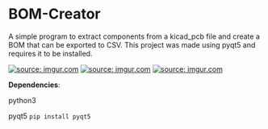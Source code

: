 # BOM-Creator
A simple program to extract components from a kicad_pcb file and create a BOM that can be exported to CSV. This project was made using pyqt5 and requires it to be installed.

<a href="https://imgur.com/gci8jyg"><img src="https://i.imgur.com/gci8jyg.png" title="source: imgur.com" /></a>
<a href="https://imgur.com/6z0RFyG"><img src="https://i.imgur.com/6z0RFyGm.png" title="source: imgur.com" /></a>
<a href="https://imgur.com/duMD6Hr"><img src="https://i.imgur.com/duMD6Hrl.png" title="source: imgur.com" /></a>

**Dependencies**:

python3

pyqt5
`pip install pyqt5`


